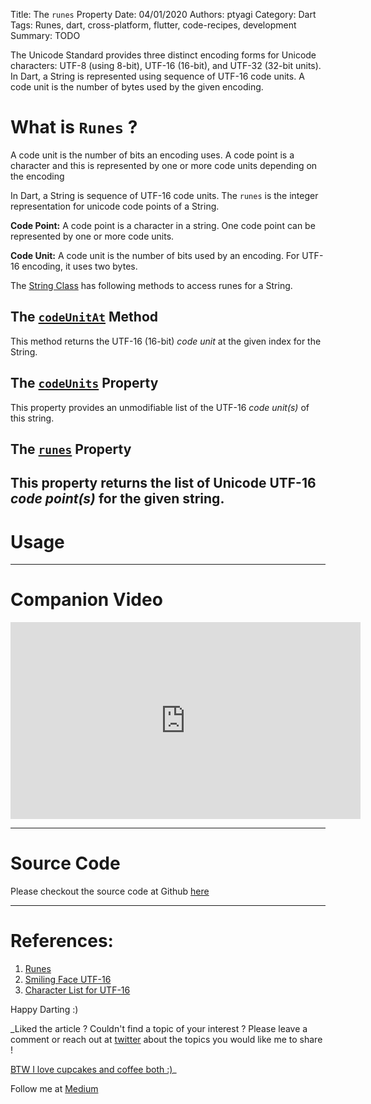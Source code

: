 Title: The `runes` Property
Date: 04/01/2020
Authors: ptyagi
Category: Dart
Tags: Runes, dart, cross-platform, flutter, code-recipes, development
Summary: TODO

The Unicode Standard provides three distinct encoding forms for Unicode characters: UTF-8 (using 8-bit), UTF-16 (16-bit), and UTF-32 (32-bit units). In Dart, a String is represented using sequence of UTF-16 code units. A code unit is the number of bytes used by the given encoding.

# What is `Runes` ?
A code unit is the number of bits an encoding uses. A code point is a character and this is represented by one or more code units depending on the encoding

In Dart, a String is sequence of UTF-16 code units. The `runes` is the integer representation for unicode code points of a String.

**Code Point:** A code point is a character in a string. One code point can be represented by one or more code units.

**Code Unit:** A code unit is the number of bits used by an encoding. For UTF-16 encoding, it uses two bytes.


The [String Class](https://api.dart.dev/stable/2.7.2/dart-core/String-class.html) has following methods to access runes for a String.

## The [`codeUnitAt`](https://api.dart.dev/stable/2.7.2/dart-core/String/codeUnitAt.html) Method

This method returns the UTF-16 (16-bit) _code unit_ at the given index for the String.

## The [`codeUnits`](https://api.dart.dev/stable/2.7.2/dart-core/String/codeUnits.html) Property

This property provides an unmodifiable list of the UTF-16 _code unit(s)_ of this string.

## The [`runes`](https://api.dart.dev/stable/2.7.2/dart-core/String/runes.html) Property

This property returns the list of Unicode UTF-16 _code point(s)_ for the given string.
---

# Usage

---
# Companion Video

<iframe width="560" height="315" src="https://www.youtube.com/embed/TODO" frameborder="0" allow="accelerometer; autoplay; encrypted-media; gyroscope; picture-in-picture" allowfullscreen></iframe>

---
# Source Code

Please checkout the source code at Github [here]()


---
# References: ###

1. [Runes](https://api.dart.dev/stable/2.7.2/dart-core/Runes-class.html)
2. [Smiling Face UTF-16](https://www.fileformat.info/info/unicode/char/263a/index.htm)
3. [Character List for UTF-16](http://www.fileformat.info/info/charset/UTF-16/list.htm)

Happy Darting :)

_Liked the article ?
Couldn't find a topic of your interest ? Please leave a comment or reach out at [twitter](https://twitter.com/ptyagi13) about the topics you would like me to share !

[BTW I love cupcakes and coffee both :)](https://www.paypal.me/pritya)_

Follow me at [Medium](https://medium.com/@ptyagicodecamp)
